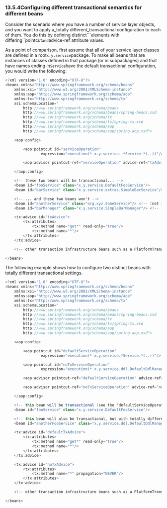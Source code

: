 ### 13.5.4Configuring different transactional semantics for different beans

Consider the scenario where you have a number of service layer objects, and you want to apply a_totally different_transactional configuration to each of them. You do this by defining distinct```elements with differing``pointcut`and`advice-ref\`attribute values.

As a point of comparison, first assume that all of your service layer classes are defined in a root`x.y.service`package. To make all beans that are instances of classes defined in that package \(or in subpackages\) and that have names ending in`Service`have the default transactional configuration, you would write the following:

```java
<?xml version="1.0" encoding="UTF-8"?>
<beans xmlns="http://www.springframework.org/schema/beans"
	xmlns:xsi="http://www.w3.org/2001/XMLSchema-instance"
	xmlns:aop="http://www.springframework.org/schema/aop"
	xmlns:tx="http://www.springframework.org/schema/tx"
	xsi:schemaLocation="
		http://www.springframework.org/schema/beans
		http://www.springframework.org/schema/beans/spring-beans.xsd
		http://www.springframework.org/schema/tx
		http://www.springframework.org/schema/tx/spring-tx.xsd
		http://www.springframework.org/schema/aop
		http://www.springframework.org/schema/aop/spring-aop.xsd">

	<aop:config>

		<aop:pointcut id="serviceOperation"
				expression="execution(* x.y.service..*Service.*(..))"/>

		<aop:advisor pointcut-ref="serviceOperation" advice-ref="txAdvice"/>

	</aop:config>

	<!-- these two beans will be transactional... -->
	<bean id="fooService" class="x.y.service.DefaultFooService"/>
	<bean id="barService" class="x.y.service.extras.SimpleBarService"/>

	<!-- ... and these two beans won't -->
	<bean id="anotherService" class="org.xyz.SomeService"/> <!-- (not in the right package) -->
	<bean id="barManager" class="x.y.service.SimpleBarManager"/> <!-- (doesn't end in 'Service') -->

	<tx:advice id="txAdvice">
		<tx:attributes>
			<tx:method name="get*" read-only="true"/>
			<tx:method name="*"/>
		</tx:attributes>
	</tx:advice>

	<!-- other transaction infrastructure beans such as a PlatformTransactionManager omitted... -->

</beans>
```

The following example shows how to configure two distinct beans with totally different transactional settings.

```java
<?xml version="1.0" encoding="UTF-8"?>
<beans xmlns="http://www.springframework.org/schema/beans"
	xmlns:xsi="http://www.w3.org/2001/XMLSchema-instance"
	xmlns:aop="http://www.springframework.org/schema/aop"
	xmlns:tx="http://www.springframework.org/schema/tx"
	xsi:schemaLocation="
		http://www.springframework.org/schema/beans
		http://www.springframework.org/schema/beans/spring-beans.xsd
		http://www.springframework.org/schema/tx
		http://www.springframework.org/schema/tx/spring-tx.xsd
		http://www.springframework.org/schema/aop
		http://www.springframework.org/schema/aop/spring-aop.xsd">

	<aop:config>

		<aop:pointcut id="defaultServiceOperation"
				expression="execution(* x.y.service.*Service.*(..))"/>

		<aop:pointcut id="noTxServiceOperation"
				expression="execution(* x.y.service.ddl.DefaultDdlManager.*(..))"/>

		<aop:advisor pointcut-ref="defaultServiceOperation" advice-ref="defaultTxAdvice"/>

		<aop:advisor pointcut-ref="noTxServiceOperation" advice-ref="noTxAdvice"/>

	</aop:config>

	<!-- this bean will be transactional (see the 'defaultServiceOperation' pointcut) -->
	<bean id="fooService" class="x.y.service.DefaultFooService"/>

	<!-- this bean will also be transactional, but with totally different transactional settings -->
	<bean id="anotherFooService" class="x.y.service.ddl.DefaultDdlManager"/>

	<tx:advice id="defaultTxAdvice">
		<tx:attributes>
			<tx:method name="get*" read-only="true"/>
			<tx:method name="*"/>
		</tx:attributes>
	</tx:advice>

	<tx:advice id="noTxAdvice">
		<tx:attributes>
			<tx:method name="*" propagation="NEVER"/>
		</tx:attributes>
	</tx:advice>

	<!-- other transaction infrastructure beans such as a PlatformTransactionManager omitted... -->

</beans>

```



